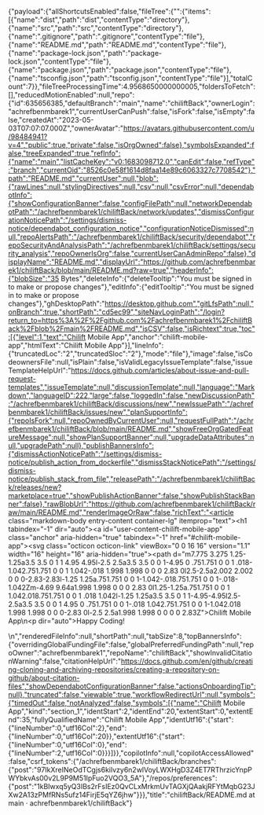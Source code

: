 {"payload":{"allShortcutsEnabled":false,"fileTree":{"":{"items":[{"name":"dist","path":"dist","contentType":"directory"},{"name":"src","path":"src","contentType":"directory"},{"name":".gitignore","path":".gitignore","contentType":"file"},{"name":"README.md","path":"README.md","contentType":"file"},{"name":"package-lock.json","path":"package-lock.json","contentType":"file"},{"name":"package.json","path":"package.json","contentType":"file"},{"name":"tsconfig.json","path":"tsconfig.json","contentType":"file"}],"totalCount":7}},"fileTreeProcessingTime":4.9568650000000005,"foldersToFetch":[],"reducedMotionEnabled":null,"repo":{"id":635656385,"defaultBranch":"main","name":"chiliftBack","ownerLogin":"achrefbenmbarek1","currentUserCanPush":false,"isFork":false,"isEmpty":false,"createdAt":"2023-05-03T07:07:07.000Z","ownerAvatar":"https://avatars.githubusercontent.com/u/98484941?v=4","public":true,"private":false,"isOrgOwned":false},"symbolsExpanded":false,"treeExpanded":true,"refInfo":{"name":"main","listCacheKey":"v0:1683098712.0","canEdit":false,"refType":"branch","currentOid":"8526c0e58f1614d8faa14e89c6063327c7708542"},"path":"README.md","currentUser":null,"blob":{"rawLines":null,"stylingDirectives":null,"csv":null,"csvError":null,"dependabotInfo":{"showConfigurationBanner":false,"configFilePath":null,"networkDependabotPath":"/achrefbenmbarek1/chiliftBack/network/updates","dismissConfigurationNoticePath":"/settings/dismiss-notice/dependabot_configuration_notice","configurationNoticeDismissed":null,"repoAlertsPath":"/achrefbenmbarek1/chiliftBack/security/dependabot","repoSecurityAndAnalysisPath":"/achrefbenmbarek1/chiliftBack/settings/security_analysis","repoOwnerIsOrg":false,"currentUserCanAdminRepo":false},"displayName":"README.md","displayUrl":"https://github.com/achrefbenmbarek1/chiliftBack/blob/main/README.md?raw=true","headerInfo":{"blobSize":"35 Bytes","deleteInfo":{"deleteTooltip":"You must be signed in to make or propose changes"},"editInfo":{"editTooltip":"You must be signed in to make or propose changes"},"ghDesktopPath":"https://desktop.github.com","gitLfsPath":null,"onBranch":true,"shortPath":"cd5ec99","siteNavLoginPath":"/login?return_to=https%3A%2F%2Fgithub.com%2Fachrefbenmbarek1%2FchiliftBack%2Fblob%2Fmain%2FREADME.md","isCSV":false,"isRichtext":true,"toc":[{"level":1,"text":"Chilift Mobile App","anchor":"chilift-mobile-app","htmlText":"Chilift Mobile App"}],"lineInfo":{"truncatedLoc":"2","truncatedSloc":"2"},"mode":"file"},"image":false,"isCodeownersFile":null,"isPlain":false,"isValidLegacyIssueTemplate":false,"issueTemplateHelpUrl":"https://docs.github.com/articles/about-issue-and-pull-request-templates","issueTemplate":null,"discussionTemplate":null,"language":"Markdown","languageID":222,"large":false,"loggedIn":false,"newDiscussionPath":"/achrefbenmbarek1/chiliftBack/discussions/new","newIssuePath":"/achrefbenmbarek1/chiliftBack/issues/new","planSupportInfo":{"repoIsFork":null,"repoOwnedByCurrentUser":null,"requestFullPath":"/achrefbenmbarek1/chiliftBack/blob/main/README.md","showFreeOrgGatedFeatureMessage":null,"showPlanSupportBanner":null,"upgradeDataAttributes":null,"upgradePath":null},"publishBannersInfo":{"dismissActionNoticePath":"/settings/dismiss-notice/publish_action_from_dockerfile","dismissStackNoticePath":"/settings/dismiss-notice/publish_stack_from_file","releasePath":"/achrefbenmbarek1/chiliftBack/releases/new?marketplace=true","showPublishActionBanner":false,"showPublishStackBanner":false},"rawBlobUrl":"https://github.com/achrefbenmbarek1/chiliftBack/raw/main/README.md","renderImageOrRaw":false,"richText":"<article class=\"markdown-body entry-content container-lg\" itemprop=\"text\"><h1 tabindex=\"-1\" dir=\"auto\"><a id=\"user-content-chilift-mobile-app\" class=\"anchor\" aria-hidden=\"true\" tabindex=\"-1\" href=\"#chilift-mobile-app\"><svg class=\"octicon octicon-link\" viewBox=\"0 0 16 16\" version=\"1.1\" width=\"16\" height=\"16\" aria-hidden=\"true\"><path d=\"m7.775 3.275 1.25-1.25a3.5 3.5 0 1 1 4.95 4.95l-2.5 2.5a3.5 3.5 0 0 1-4.95 0 .751.751 0 0 1 .018-1.042.751.751 0 0 1 1.042-.018 1.998 1.998 0 0 0 2.83 0l2.5-2.5a2.002 2.002 0 0 0-2.83-2.83l-1.25 1.25a.751.751 0 0 1-1.042-.018.751.751 0 0 1-.018-1.042Zm-4.69 9.64a1.998 1.998 0 0 0 2.83 0l1.25-1.25a.751.751 0 0 1 1.042.018.751.751 0 0 1 .018 1.042l-1.25 1.25a3.5 3.5 0 1 1-4.95-4.95l2.5-2.5a3.5 3.5 0 0 1 4.95 0 .751.751 0 0 1-.018 1.042.751.751 0 0 1-1.042.018 1.998 1.998 0 0 0-2.83 0l-2.5 2.5a1.998 1.998 0 0 0 0 2.83Z\"></path></svg></a>Chilift Mobile App</h1>\n<p dir=\"auto\">Happy Coding!</p>\n</article>","renderedFileInfo":null,"shortPath":null,"tabSize":8,"topBannersInfo":{"overridingGlobalFundingFile":false,"globalPreferredFundingPath":null,"repoOwner":"achrefbenmbarek1","repoName":"chiliftBack","showInvalidCitationWarning":false,"citationHelpUrl":"https://docs.github.com/en/github/creating-cloning-and-archiving-repositories/creating-a-repository-on-github/about-citation-files","showDependabotConfigurationBanner":false,"actionsOnboardingTip":null},"truncated":false,"viewable":true,"workflowRedirectUrl":null,"symbols":{"timedOut":false,"notAnalyzed":false,"symbols":[{"name":"Chilift Mobile App","kind":"section_1","identStart":2,"identEnd":20,"extentStart":0,"extentEnd":35,"fullyQualifiedName":"Chilift Mobile App","identUtf16":{"start":{"lineNumber":0,"utf16Col":2},"end":{"lineNumber":0,"utf16Col":20}},"extentUtf16":{"start":{"lineNumber":0,"utf16Col":0},"end":{"lineNumber":2,"utf16Col":0}}}]}},"copilotInfo":null,"copilotAccessAllowed":false,"csrf_tokens":{"/achrefbenmbarek1/chiliftBack/branches":{"post":"97IkXreINeOdTCgjs6kilvzy6n2wlVoyLWXHgD3Z4ET7RThrzicYnpPWYbkvAs00v2L9P9M51IpFuo2VQO3_5A"},"/repos/preferences":{"post":"1kBIwxq5yQ3IBs2rFsIEz0QvCLxMrkmUvTAGXjQAakjRFYtMqbG23JXw2A13zPMfRNs5ufz14FirjE5qYZ6jhw"}}},"title":"chiliftBack/README.md at main · achrefbenmbarek1/chiliftBack"}
